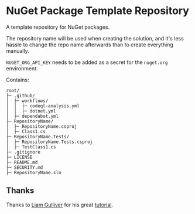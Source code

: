 # NuGet Package Template Repository
A template repository for NuGet packages.

The repository name will be used when creating the solution, and it's less hassle to change the repo name afterwards than to create everything manually.

`NUGET_ORG_API_KEY` needs to be added as a secret for the `nuget.org` environment.

Contains:

    root/
    ├─ .github/
    │  ├─ workflows/
    │  │  ├─ codeql-analysis.yml
    │  │  ├─ dotnet.yml
    │  ├─ dependabot.yml
    ├─ RepositoryName/
    │  ├─ RepositoryName.csproj
    │  ├─ Class1.cs
    ├─ RepositoryName.Tests/
    │  ├─ RepositoryName.Tests.csproj
    │  ├─ TestClass1.cs
    ├─ .gitignore
    ├─ LICENSE
    ├─ README.md
    ├─ SECURITY.md
    ├─ RepositoryName.sln
    
## Thanks

Thanks to [Liam Gulliver](https://github.com/lgulliver) for his great [tutorial](https://lgulliver.github.io/dynamically-generate-projects-with-github-templates-and-actions/).
